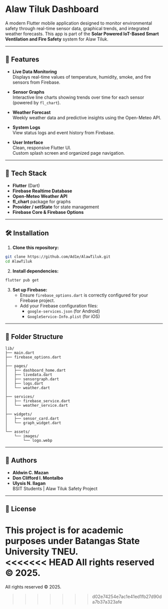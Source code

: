 # Alaw Tiluk Dashboard

A modern Flutter mobile application designed to monitor environmental safety through real-time sensor data, graphical trends, and integrated weather forecasts. This app is part of the **Solar Powered IoT-Based Smart Ventilation and Fire Safety** system for Alaw Tiluk.

---

## 📱 Features

- **Live Data Monitoring**  
  Displays real-time values of temperature, humidity, smoke, and fire sensors from Firebase.

- **Sensor Graphs**  
  Interactive line charts showing trends over time for each sensor (powered by `fl_chart`).

- **Weather Forecast**  
  Weekly weather data and predictive insights using the Open-Meteo API.

- **System Logs**  
  View status logs and event history from Firebase.

- **User Interface**  
  Clean, responsive Flutter UI.  
  Custom splash screen and organized page navigation.

---

## 🧰 Tech Stack

- **Flutter** (Dart)
- **Firebase Realtime Database**
- **Open-Meteo Weather API**
- **fl_chart** package for graphs
- **Provider / setState** for state management
- **Firebase Core & Firebase Options**

---

## 🛠️ Installation

1. **Clone this repository:**

```bash
git clone https://github.com/Ad1e/AlawTiluk.git
cd AlawTiluk
```

2. **Install dependencies:**

```bash
flutter pub get
```

3. **Set up Firebase:**
   - Ensure `firebase_options.dart` is correctly configured for your Firebase project.
   - Add your Firebase configuration files:
     - `google-services.json` (for Android)
     - `GoogleService-Info.plist` (for iOS)

---

## 📂 Folder Structure

```
lib/
├── main.dart
├── firebase_options.dart
│
├── pages/
│   ├── dashboard_home.dart
│   ├── livedata.dart
│   ├── sensorgraph.dart
│   ├── logs.dart
│   └── weather.dart
│
├── services/
│   ├── firebase_service.dart
│   └── weather_service.dart
│
├── widgets/
│   ├── sensor_card.dart
│   └── graph_widget.dart
│
└── assets/
    └── images/
        └── logo.webp
```

---

## 👥 Authors

- **Aldwin C. Mazan**
- **Don Clifford I. Montalbo**
- **Ulysis N. Ilagan**  
BSIT Students | Alaw Tiluk Safety Project

---

## 📄 License

This project is for academic purposes under Batangas State University TNEU.  
<<<<<<< HEAD
All rights reserved © 2025.
=======
All rights reserved © 2025.
>>>>>>> d02e74254e7ac1e41ed1fb27d90da7b37a323afe
